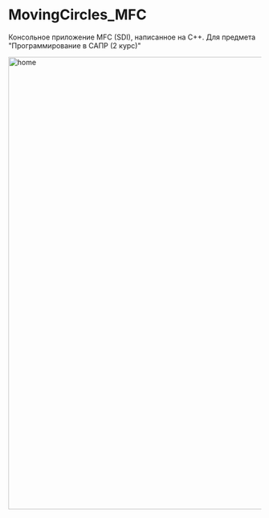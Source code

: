# MovingCircles_MFC
Консольное приложение MFC (SDI), написанное на C++. Для предмета "Программирование в САПР (2 курс)"

<img src=https://github.com/DenisKsantopulos/MovingCircles_MFC/blob/master/circles.gif alt="home" width="900">
